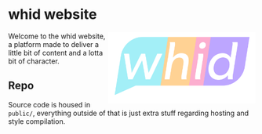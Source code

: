 # whid website

<img src="public/resources/images/logo-l.svg" alt="whid logo" align="right" width="300" >

Welcome to the whid website, a platform made to deliver a little bit of content and a lotta bit of character. 

## Repo

Source code is housed in `public/`, everything outside of that is just extra stuff regarding hosting and style compilation.

